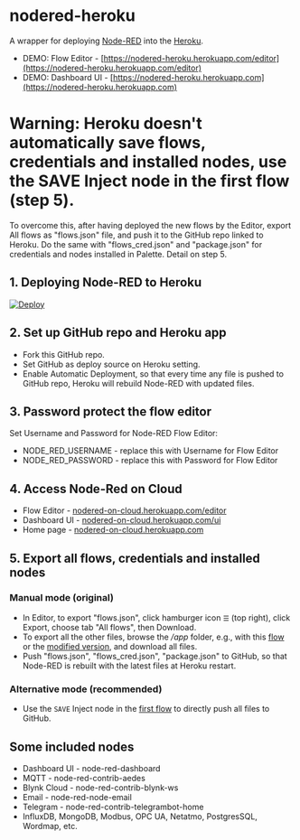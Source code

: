 # nodered-heroku
A wrapper for deploying [Node-RED](http://nodered.org) into the [Heroku](https://www.heroku.com).
* DEMO: Flow Editor - [https://nodered-heroku.herokuapp.com/editor](https://nodered-heroku.herokuapp.com/editor)
* DEMO: Dashboard UI - [https://nodered-heroku.herokuapp.com](https://nodered-heroku.herokuapp.com)


# Warning: Heroku doesn't automatically save flows, credentials and installed nodes, use the SAVE Inject node in the first flow (step 5).
To overcome this, after having deployed the new flows by the Editor, export All flows as "flows.json" file, and push it to the GitHub repo linked to Heroku. Do the same with "flows_cred.json" and "package.json" for credentials and nodes installed in Palette. Detail on step 5.

## 1. Deploying Node-RED to Heroku 
[![Deploy](https://www.herokucdn.com/deploy/button.png)](https://heroku.com/deploy?template=https://github.com/hybuild-project/nodered-heroku)

## 2. Set up GitHub repo and Heroku app
* Fork this GitHub repo.
* Set GitHub as deploy source on Heroku setting. 
* Enable Automatic Deployment, so that every time any file is pushed to GitHub repo, Heroku will rebuild Node-RED with updated files.

## 3. Password protect the flow editor
Set Username and Password for Node-RED Flow Editor:
* NODE_RED_USERNAME - replace this with Username for Flow Editor
* NODE_RED_PASSWORD - replace this with Password for Flow Editor

## 4. Access Node-Red on Cloud
* Flow Editor - [nodered-on-cloud.herokuapp.com/editor](https://nodered-on-cloud.herokuapp.com/editor)
* Dashboard UI - [nodered-on-cloud.herokuapp.com/ui](https://nodered-on-cloud.herokuapp.com/ui)
* Home page - [nodered-on-cloud.herokuapp.com](https://nodered-on-cloud.herokuapp.com)

## 5. Export all flows, credentials and installed nodes
### Manual mode (original)
* In Editor, to export "flows.json", click hamburger icon <code>☰</code> (top right), click Export, choose tab "All flows", then Download.
* To export all the other files, browse the <i>/app</i> folder, e.g., with this [flow](https://flows.nodered.org/flow/44bc7ad491aacb4253dd8a5f757b5407) or the [modified version](utils/file-explorer-flow.json), and download all files.
* Push "flows.json", "flows_cred.json", "package.json" to GitHub, so that Node-RED is rebuilt with the latest files at Heroku restart.
### Alternative mode (recommended)
* Use the <code>SAVE</code> Inject node in the [first flow](utils/save-all-changes-flow.json) to directly push all files to GitHub.

## Some included nodes
* Dashboard UI - node-red-dashboard
* MQTT - node-red-contrib-aedes
* Blynk Cloud - node-red-contrib-blynk-ws
* Email - node-red-node-email
* Telegram - node-red-contrib-telegrambot-home
* InfluxDB, MongoDB, Modbus, OPC UA, Netatmo, PostgresSQL, Wordmap, etc. 
